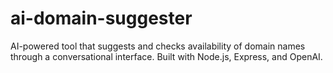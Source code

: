 # ai-domain-suggester
AI-powered tool that suggests and checks availability of domain names through a conversational interface. Built with Node.js, Express, and OpenAI.
